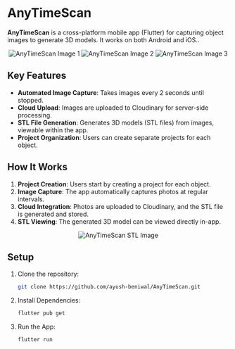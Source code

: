 # AnyTimeScan

**AnyTimeScan** is a cross-platform mobile app (Flutter) for capturing object images to generate 3D models. It works on both Android and iOS..

<div align="center">
    <img src="https://github.com/user-attachments/assets/d6268c82-9baa-4345-bd8a-0fa14a80ee14" alt="AnyTimeScan Image 1">
    <img src="https://github.com/user-attachments/assets/e121b3a0-567f-46ef-a4b8-34ecdc144170" alt="AnyTimeScan Image 2">
    <img src="https://github.com/user-attachments/assets/7e93cfd5-40ba-427f-9da7-ba076d34a45d" alt="AnyTimeScan Image 3">
</div>

## Key Features

- **Automated Image Capture**: Takes images every 2 seconds until stopped.
- **Cloud Upload**: Images are uploaded to Cloudinary for server-side processing.
- **STL File Generation**: Generates 3D models (STL files) from images, viewable within the app.
- **Project Organization**: Users can create separate projects for each object.

## How It Works

1. **Project Creation**: Users start by creating a project for each object.
2. **Image Capture**: The app automatically captures photos at regular intervals.
3. **Cloud Integration**: Photos are uploaded to Cloudinary, and the STL file is generated and stored.
4. **STL Viewing**: The generated 3D model can be viewed directly in-app.


<div align="center">
    <img src="https://github.com/user-attachments/assets/372e1345-716a-49dd-a5b8-c6da597d12a1" alt="AnyTimeScan STL Image">
</div>

## Setup

1. Clone the repository:
   ```bash
   git clone https://github.com/ayush-beniwal/AnyTimeScan.git
2. Install Dependencies:
    ```bash
    flutter pub get
3. Run the App:
   ```bash
   flutter run
